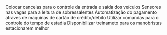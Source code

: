 Colocar cancelas para o controle da entrada e saída dos veículos
Sensores nas vagas para a leitura de sobressalentes
Automatização do pagamento atraves de maquinas de cartão de crédito/débito
Utilizar comandas para o controle do tempo de estadia
Disponibilizar treinameto para os manobristas estacionarem melhor
